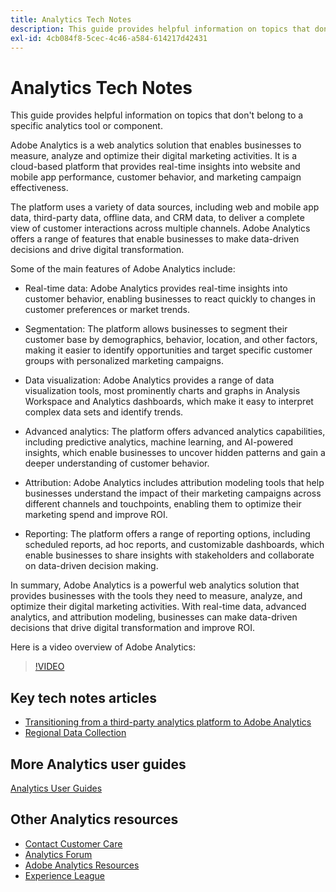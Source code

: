 ```yaml
---
title: Analytics Tech Notes
description: This guide provides helpful information on topics that don't belong to a specific analytics tool or component.
exl-id: 4cb084f8-5cec-4c46-a584-614217d42431
---
```

# Analytics Tech Notes

This guide provides helpful information on topics that don't belong to a specific analytics tool or component.

Adobe Analytics is a web analytics solution that enables businesses to measure, analyze and optimize their digital marketing activities. It is a cloud-based platform that provides real-time insights into website and mobile app performance, customer behavior, and marketing campaign effectiveness.

The platform uses a variety of data sources, including web and mobile app data, third-party data, offline data, and CRM data, to deliver a complete view of customer interactions across multiple channels. Adobe Analytics offers a range of features that enable businesses to make data-driven decisions and drive digital transformation.

Some of the main features of Adobe Analytics include:

* Real-time data: Adobe Analytics provides real-time insights into customer behavior, enabling businesses to react quickly to changes in customer preferences or market trends.

* Segmentation: The platform allows businesses to segment their customer base by demographics, behavior, location, and other factors, making it easier to identify opportunities and target specific customer groups with personalized marketing campaigns.

* Data visualization: Adobe Analytics provides a range of data visualization tools, most prominently charts and graphs in Analysis Workspace and Analytics dashboards, which make it easy to interpret complex data sets and identify trends.

* Advanced analytics: The platform offers advanced analytics capabilities, including predictive analytics, machine learning, and AI-powered insights, which enable businesses to uncover hidden patterns and gain a deeper understanding of customer behavior.

* Attribution: Adobe Analytics includes attribution modeling tools that help businesses understand the impact of their marketing campaigns across different channels and touchpoints, enabling them to optimize their marketing spend and improve ROI.

* Reporting: The platform offers a range of reporting options, including scheduled reports, ad hoc reports, and customizable dashboards, which enable businesses to share insights with stakeholders and collaborate on data-driven decision making.

In summary, Adobe Analytics is a powerful web analytics solution that provides businesses with the tools they need to measure, analyze, and optimize their digital marketing activities. With real-time data, advanced analytics, and attribution modeling, businesses can make data-driven decisions that drive digital transformation and improve ROI.

Here is a video overview of Adobe Analytics:

>[!VIDEO](https://video.tv.adobe.com/v/27429/?quality=12)

## Key tech notes articles

* [Transitioning from a third-party analytics platform to Adobe Analytics](ga-to-aa/home.md)
* [Regional Data Collection](/help/technotes/rdc/regional-data-collection.md)

## More Analytics user guides

[Analytics User Guides](https://experienceleague.adobe.com/docs/analytics.html)

## Other Analytics resources

* [Contact Customer Care](https://experienceleague.adobe.com/?support-solution=Analytics#support)
* [Analytics Forum](https://forums.adobe.com/community/experience-cloud/analytics-cloud/analytics)
* [Adobe Analytics Resources](https://forums.adobe.com/message/10660755)
* [Experience League](https://landing.adobe.com/experience-league/)
